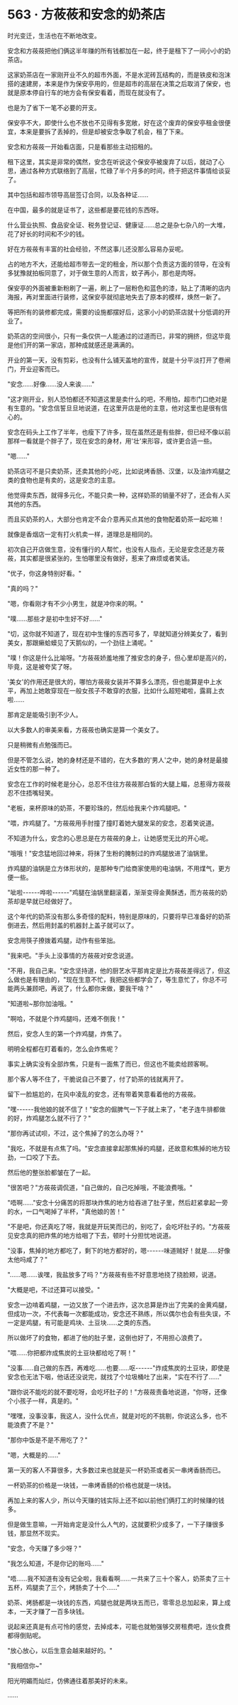 <link rel="stylesheet" href="../styles/text.css" />
<h1>563 · 方莜莜和安念的奶茶店</h1>

时光变迁，生活也在不断地改变。

安念和方莜莜把他们俩这半年赚的所有钱都加在一起，终于是租下了一间小小的奶茶店。

这家奶茶店在一家刚开业不久的超市外面，不是水泥砖瓦结构的，而是铁皮和泡沫搭的速建房，本来是作为保安亭用的，但是超市的高层在决策之后取消了保安，也就是原本停自行车的地方会有保安看着，而现在就没有了。

也是为了省下一笔不必要的开支。

保安亭不大，即使什么也不放也不见得有多宽敞，好在这个废弃的保安亭租金很便宜，本来是要拆了丢掉的，但是却被安念争取了机会，租了下来。

安念和方莜莜一开始看店面，只是看那些主动招租的。

租下这里，其实是非常的偶然，安念在听说这个保安亭被废弃了以后，就动了心思，通过各种方式联络到了高层，忙碌了半个月多的时间，终于把这件事情给谈妥了。

其中包括和超市领导高层签订合同，以及各种证......

在中国，最多的就是证书了，这些都是要花钱的东西呀。

什么营业执照、食品安全证、税务登记证、健康证......总之是杂七杂八的一大堆，花了好长的时间和不少的钱。

好在方莜莜有丰富的社会经验，不然这事儿还没那么容易办妥呢。

占的地方不大，还能给超市带去一定的租金，所以那个负责这方面的领导，在没有多犹豫就拍板同意了，对于做生意的人而言，蚊子再小，那也是肉呀。

保安亭的外面被重新粉刷了一遍，刷上了一层粉色和蓝色的漆，贴上了清晰的店内海报，再对里面进行装修，这保安亭就彻底地失去了原本的模样，焕然一新了。

等把所有的装修都完成，需要的设施都摆好后，这家小小的奶茶店就十分低调的开业了。

奶茶店的空间很小，只有一条仅供一人能通过的过道而已，非常的拥挤，但这毕竟是他们开的第一家店，那种成就感还是满满的。

开业的第一天，没有剪彩，也没有什么铺天盖地的宣传，就是十分平淡打开了卷闸门，开业迎客而已。

"安念......好像......没人来诶......"

"这才刚开业，别人恐怕都还不知道这里是卖什么的吧，不用怕，超市门口绝对是有生意的。"安念信誓旦旦地说道，在这里开店是他的主意，他对这里也是很有信心的。

安念在码头上工作了半年，也瘦下了许多，现在虽然还是有些胖，但已经不像以前那样一看就是个胖子了，现在安念的身材，用'壮'来形容，或许更合适一些。

"嗯......"

奶茶店可不是只卖奶茶，还卖其他的小吃，比如说烤香肠、汉堡，以及油炸鸡腿之类的食物也是有卖的，这是安念的主意。

他觉得卖东西，就得多元化，不能只卖一种，这样奶茶的销量不好了，还会有人买其他的东西。

而且买奶茶的人，大部分也肯定不会介意再买点其他的食物配着奶茶一起吃嘛！

就像是香烟店一定有打火机卖一样，道理总是相同的。

初次自己开店做生意，没有懂行的人帮忙，也没有人指点，无论是安念还是方莜莜，其实都是很紧张的，生怕哪里没有做好，惹来了麻烦或者笑话。

"优子，你这身特别好看。"

"真的吗？"

"嗯，你看刚才有不少小男生，就是冲你来的啊。"

"噗......那些才是初中生好不好......"

"切，这你就不知道了，现在初中生懂的东西可多了，早就知道分辨美女了，看到美女，那跟癞蛤蟆见了天鹅似的，一个劲往上涌呢。"

"噗！你这是什么比喻呀。"方莜莜娇羞地推了推安念的身子，但心里却是高兴的，毕竟，这是被夸奖了呀。

'美女'的作用还是很大的，哪怕方莜莜女装并不算多么漂亮，但也能算是中上水平，再加上她敢穿现在一般女孩子不敢穿的衣服，比如什么超短裙啦，露肩上衣啦......

那肯定是能吸引到不少人。

以大多数人的审美来看，方莜莜也确实是算一个美女了。

只是稍微有点勉强而已。

但是不管怎么说，她的身材还是不错的，在大多数的'男人'之中，她的身材是最接近女性的那一种了。

安念在工作的时候老是分心，总忍不住往方莜莜那白皙的大腿上瞄，总惹得方莜莜忍不住捂嘴轻笑。

"老板，来杯原味的奶茶，不要珍珠的，然后给我来个炸鸡腿吧。"

"喂，炸鸡腿了。"方莜莜用手肘撞了撞盯着她大腿发呆的安念，忍着笑说道。

不知道为什么，安念的心思总是在方莜莜的身上，让她感觉无比的开心呢。

"哦哦！"安念猛地回过神来，将抹了生粉的腌制过的炸鸡腿放进了油锅里。

炸鸡腿的油锅是立方体形状的，是那种专门给商家使用的电油锅，不用煤气，更方便一些。

"呲啦------哗啦------"鸡腿在油锅里翻滚着，渐渐变得金黄酥透，而方莜莜的奶茶却是早就已经做好了。

这个年代的奶茶没有那么多奇怪的配料，特别是原味的，只要将早已准备好的奶茶倒进去，然后用封盖的机器封上盖子就可以了。

安念用筷子撩拨着鸡腿，动作有些笨拙。

"我来吧。"手头上没事情的方莜莜对安念说道。

"不用，我自己来。"安念坚持道，他的厨艺水平那肯定是比方莜莜差得远了，但这么做也是有理由的，"现在生意不忙，我把这些都学会了，等生意忙了，你总不可能两头兼顾吧，再说了，什么都你来做，要我干啥？"

"知道啦\~那你加油哦。"

"啊哈，不就是个炸鸡腿吗，还难不倒我！"

然后，安念人生的第一个炸鸡腿，炸焦了。

明明全程都在盯着看的，怎么会炸焦呢？

事实上确实没有全部炸焦，只是有一面焦了而已，但这也不能卖给顾客啊。

那个客人等不住了，干脆说自己不要了，付了奶茶的钱就离开了。

留下一脸尴尬的，在风中凌乱的安念，还有带着笑意看着他的方莜莜。

"嘿------我他娘的就不信了！"安念的倔脾气一下子就上来了，"老子连牛排都做的好，炸鸡腿怎么就不行了？"

"那你再试试呗，不过，这个焦掉了的怎么办呀？"

"我吃，不就是有点焦了吗。"安念直接拿起那焦掉的鸡腿，还故意和焦掉的地方较劲，一口咬了下去。

然后他的整张脸都皱在了一起。

"很苦吧？"方莜莜调侃道，"自己做的，自己吃掉哦，不能浪费哦。"

"唔啊......"安念十分痛苦的将那块炸焦的地方给吞进了肚子里，然后赶紧拿起一旁的水，一口气喝掉了半杯，"真他娘的苦！"

"不是吧，你还真吃了呀，我就是开玩笑而已的，别吃了，会吃坏肚子的。"方莜莜见安念真的把炸焦的地方给咽了下去，顿时十分担忧地说道。

"没事，焦掉的地方都吃了，剩下的地方都好的，嗯------味道贼好！就是......好像太他吗咸了？"

"......嗯......诶嘿，我盐放多了吗？"方莜莜有些不好意思地挠了挠脸颊，说道。

"大概是吧，不过还算可以接受。"

安念一边啃着鸡腿，一边又放了一个进去炸，这次总算是炸出了完美的金黄鸡腿，但成功一次，不代表每一次都能成功，安念还不熟练，所以偶尔也会有些失误，不一定是鸡腿，有可能是鸡块、土豆块......之类的东西。

所以做坏了的食物，都进了他的肚子里，这倒也好了，不用担心浪费了。

"喂......你把都炸成焦炭的土豆块都给吃了啊！"

"没事......自己做的东西，再难吃......也要......呕------"炸成焦炭的土豆块，即使是安念也无法下咽，他话还没说完，就找了个垃圾桶吐了出来，"实在不行了......"

"跟你说不能吃的就不要吃呀，会吃坏肚子的！"方莜莜责备地说道，"你呀，还像个小孩子一样，真是的。"

"嘿嘿，没事没事，我这人，没什么优点，就是对吃的不挑剔，你说这么多，也不能浪费了不是？"

"那你中饭是不是不用吃了？"

"嗯，大概是的......"

第一天的客人不算很多，大多数过来也就是买一杯奶茶或者买一串烤香肠而已。

一杯奶茶的价格是一块钱，一串烤香肠的价格也就是一块钱。

再加上来的客人少，所以今天赚的钱实际上还不如以前他们俩打工的时候赚的钱多。

但是做生意嘛，一开始肯定是没什么人气的，这就要积少成多了，一下子赚很多钱，那显然不现实。

"安念，今天赚了多少呀？"

"我怎么知道，不是你记的账吗......"

"唔......我不知道有没有记全啦，我看看啊......一共来了三十个客人，奶茶卖了三十五杯，鸡腿卖了三个，烤肠卖了十个......"

奶茶、烤肠都是一块钱的东西，鸡腿也就是两块五而已，零零总总加起来，算上成本，一天才赚了一百多块钱。

说起来还真是有点可怜的感觉，去掉成本，可能也就勉强够交房租费吧，连伙食费都得倒贴呢。

"放心放心，以后生意会越来越好的。"

"我相信你\~"

阳光明媚而灿烂，仿佛通往着那美好的未来。

......
